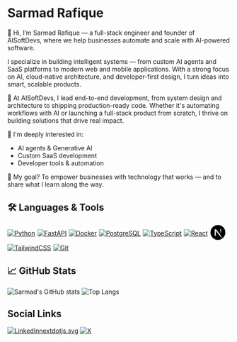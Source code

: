 # Sarmad Rafique

👋 Hi, I’m Sarmad Rafique — a full-stack engineer and founder of AISoftDevs, where we help businesses automate and scale with AI-powered software.

I specialize in building intelligent systems — from custom AI agents and SaaS platforms to modern web and mobile applications. With a strong focus on AI, cloud-native architecture, and developer-first design, I turn ideas into smart, scalable products.

💼 At AISoftDevs, I lead end-to-end development, from system design and architecture to shipping production-ready code. Whether it's automating workflows with AI or launching a full-stack product from scratch, I thrive on building solutions that drive real impact.

🧠 I'm deeply interested in:

- AI agents & Generative AI
- Custom SaaS development
- Developer tools & automation

🎯 My goal? To empower businesses with technology that works — and to share what I learn along the way.

## 🛠️ Languages & Tools

<div style='display:flex; gap:5px;flex-wrap:wrap;align-items: center;justify-content:start'>

<a href="https://www.python.org/" target="_blank" rel="noreferrer">
    <img src="https://raw.githubusercontent.com/danielcranney/readme-generator/main/public/icons/skills/python-colored.svg" width="36" height="36" alt="Python" />
</a>
<a href="https://fastapi.tiangolo.com/" target="_blank" rel="noreferrer">
    <img src="https://raw.githubusercontent.com/danielcranney/readme-generator/main/public/icons/skills/fastapi-colored.svg" width="36" height="36" alt="FastAPI" />
</a>
<a href="https://www.docker.com/" target="_blank" rel="noreferrer">
    <img src="https://raw.githubusercontent.com/danielcranney/readme-generator/main/public/icons/skills/docker-colored.svg" width="36" height="36" alt="Docker" />
</a>
<a href="https://www.postgresql.org/" target="_blank" rel="noreferrer">
    <img src="https://raw.githubusercontent.com/danielcranney/readme-generator/main/public/icons/skills/postgresql-colored.svg" width="36" height="36" alt="PostgreSQL" />
</a>
<a href="https://www.typescriptlang.org/" target="_blank" rel="noreferrer">
    <img src="https://raw.githubusercontent.com/danielcranney/readme-generator/main/public/icons/skills/typescript-colored.svg" width="36" height="36" alt="TypeScript" />
</a>
<a href="https://reactjs.org/" target="_blank" rel="noreferrer">
    <img src="https://raw.githubusercontent.com/danielcranney/readme-generator/main/public/icons/skills/react-colored.svg" width="36" height="36" alt="React" />
</a>

<a href='https://nextjs.org/'>
<img
src='https://github.com/vercel/vercel/blob/main/packages/frameworks/logos/next-dark.svg?raw=true#gh-dark-mode-only'
 alt='Next js'
 width='36'
 height='36'
/>
</a>

<a href="https://tailwindcss.com/" target="_blank" rel="noreferrer">
    <img src="https://raw.githubusercontent.com/danielcranney/readme-generator/main/public/icons/skills/tailwindcss-colored.svg" width="36" height="36" alt="TailwindCSS" />
</a>
<a href="https://git-scm.com/" target="_blank" rel="noreferrer">
    <img src="https://raw.githubusercontent.com/danielcranney/readme-generator/main/public/icons/skills/git-colored.svg" width="36" height="36" alt="Git" />
</a>

</div>

## 📈 GitHub Stats

![Sarmad's GitHub stats](https://github-readme-stats.vercel.app/api?username=sarmad426&show_icons=true&theme=radical)
![Top Langs](https://github-readme-stats.vercel.app/api/top-langs/?username=sarmad426&layout=compact&theme=radical)

<!-- 

## Github Streak

![GitHub Streak](https://github-readme-streak-stats.herokuapp.com/?user=sarmad426&theme=radical) -->

## Social Links

[![LinkedInnextdotjs.svg](https://img.shields.io/badge/-LinkedIn-blue?style=for-the-badge&logo=Linkedin&logoColor=white)](https://www.linkedin.com/in/sarmad426/)
[![X](https://img.shields.io/badge/X-%23000000.svg?style=for-the-badge&logo=X&logoColor=white)](https://x.com/SarmadRafique2)
